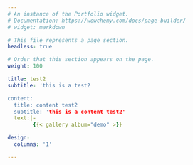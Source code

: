 ```yaml
---
# An instance of the Portfolio widget.
# Documentation: https://wowchemy.com/docs/page-builder/
# widget: markdown

# This file represents a page section.
headless: true

# Order that this section appears on the page.
weight: 100

title: test2
subtitle: 'this is a test2

content:
  title: content test2
  subtitle: 'this is a content test2'
  text:|-
        {{< gallery album="demo" >}}

design:
  columns: '1'

---
```


